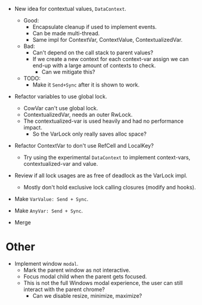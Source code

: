 * New idea for contextual values, `DataContext`.
    - Good:
        - Encapsulate cleanup if used to implement events.
        - Can be made multi-thread.
        - Same impl for ContextVar, ContextValue, ContextualizedVar.
    - Bad:
        - Can't depend on the call stack to parent values?
        - If we create a new context for each context-var assign we can end-up with a large amount of contexts to check.
            - Can we mitigate this?
    - TODO:
        - Make it `Send+Sync` after it is shown to work.

* Refactor variables to use global lock.
    - CowVar can't use global lock.
    - ContextualizedVar, needs an outer RwLock.
    - The contextualized-var is used heavily and had no performance impact.
        - So the VarLock only really saves alloc space?
* Refactor ContextVar to don't use RefCell and LocalKey?
    - Try using the experimental `DataContext` to implement context-vars, contextualized-var and value.
* Review if all lock usages are as free of deadlock as the VarLock impl.
    - Mostly don't hold exclusive lock calling closures (modify and hooks).
* Make `VarValue: Send + Sync`.
* Make `AnyVar: Send + Sync`.
* Merge

# Other

* Implement window `modal`.
    - Mark the parent window as not interactive.
    - Focus modal child when the parent gets focused.
    - This is not the full Windows modal experience, the user can still interact with the parent chrome?
        - Can we disable resize, minimize, maximize?